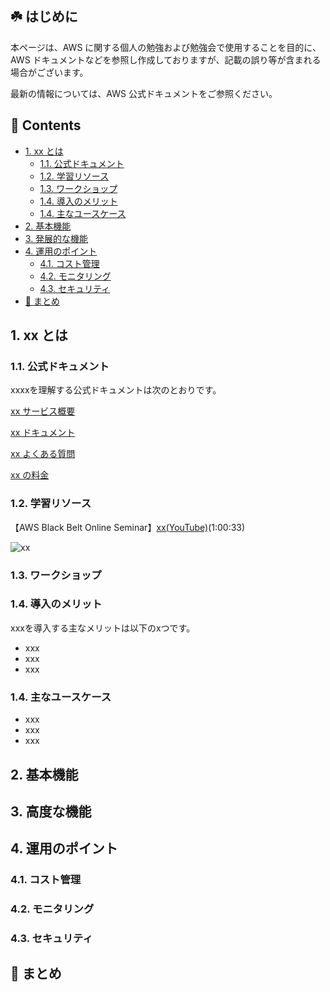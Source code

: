 <!--# xx（xx）<!-- omit in toc -->

## ☘️ はじめに<!-- omit in toc -->

本ページは、AWS に関する個人の勉強および勉強会で使用することを目的に、AWS ドキュメントなどを参照し作成しておりますが、記載の誤り等が含まれる場合がございます。

最新の情報については、AWS 公式ドキュメントをご参照ください。

## 👀 Contents<!-- omit in toc -->

<!-- Duration: 00:01:00 -->

- [1. xx とは](#1-xx-とは)
  - [1.1. 公式ドキュメント](#11-公式ドキュメント)
  - [1.2. 学習リソース](#12-学習リソース)
  - [1.3. ワークショップ](#13-ワークショップ)
  - [1.4. 導入のメリット](#14-導入のメリット)
  - [1.4. 主なユースケース](#14-主なユースケース)
- [2. 基本機能](#2-基本機能)
- [3. 発展的な機能](#3-発展的な機能)
- [4. 運用のポイント](#4-運用のポイント)
  - [4.1. コスト管理](#41-コスト管理)
  - [4.2. モニタリング](#42-モニタリング)
  - [4.3. セキュリティ](#43-セキュリティ)
- [📖 まとめ](#-まとめ)

## 1. xx とは

### 1.1. 公式ドキュメント

xxxxを理解する公式ドキュメントは次のとおりです。

[xx サービス概要](https://aws.amazon.com/jp/xx/)

[xx ドキュメント](https://docs.aws.amazon.com/ja_jp/xx/?id=docs_gateway)

[xx よくある質問](https://aws.amazon.com/jp/xx/faqs/)

[xx の料金](https://aws.amazon.com/jp/xx/pricing/)

### 1.2. 学習リソース

【AWS Black Belt Online Seminar】[xx(YouTube)](xxx)(1:00:33)

![xx](/images/xx/)

### 1.3. ワークショップ

### 1.4. 導入のメリット

xxxを導入する主なメリットは以下のxつです。

- xxx
- xxx
- xxx

### 1.4. 主なユースケース

- xxx
- xxx
- xxx

## 2. 基本機能

<!-- Duration: 0:01:30 -->

## 3. 高度な機能

## 4. 運用のポイント

### 4.1. コスト管理

### 4.2. モニタリング

### 4.3. セキュリティ

## 📖 まとめ